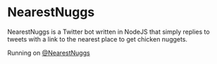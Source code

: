 # NearestNuggs

NearestNuggs is a Twitter bot written in NodeJS that simply replies to tweets
with a link to the nearest place to get chicken nuggets.

Running on [@NearestNuggs](https://twitter.com/NearestNuggs)
